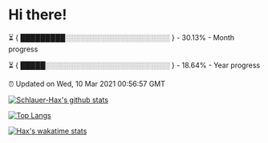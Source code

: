 # Hi there!

⏳ { █████████░░░░░░░░░░░░░░░░░░░░░ } - 30.13% - Month progress

⏳ { █████░░░░░░░░░░░░░░░░░░░░░░░░░ } - 18.64% - Year progress

⏰ Updated on Wed, 10 Mar 2021 00:56:57 GMT


[![Schlauer-Hax's github stats](https://github-readme-stats.vercel.app/api?username=Schlauer-Hax&show_icons=true&theme=dark&count_private=true)](https://github.com/Schlauer-Hax)


[![Top Langs](https://github-readme-stats.vercel.app/api/top-langs/?username=Schlauer-Hax&layout=compact&theme=dark)](https://github.com/Schlauer-Hax?tab=repositories)


[![Hax's wakatime stats](https://github-readme-stats.vercel.app/api/wakatime?username=Hax&theme=dark)](https://wakatime.com/@Hax)

